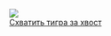 ![](/books/det_classic/Дж.%20Чейз/Схватить%20тигра%20за%20хвост.jpg)  
[Схватить тигра за хвост](/books/det_classic/Дж.%20Чейз/Схватить%20тигра%20за%20хвост)